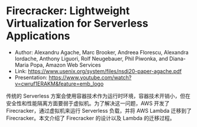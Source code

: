 # Firecracker: Lightweight Virtualization for Serverless Applications

* Author: Alexandru Agache, Marc Brooker, Andreea Florescu, Alexandra Iordache, Anthony Liguori, Rolf Neugebauer, Phil Piwonka,
and Diana-Maria Popa, Amazon Web Services
* Link: https://www.usenix.org/system/files/nsdi20-paper-agache.pdf
* Presentation: https://www.youtube.com/watch?v=cwruf1ERAKM&feature=emb_logo

传统的 Serverless 方案会使用容器技术作为运行时环境，容器技术开销小，但在安全性和性能隔离方面要弱于虚拟机。为了解决这一问题，AWS 开发了 Firecracker，通过虚拟机来运行 Serverless 负载，并将 AWS Lambda 迁移到了 Firecracker。本文介绍了 Firecracker 的设计以及 Lambda 的迁移过程。
